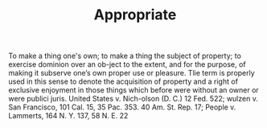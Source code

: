 ---
title: Appropriate
letter: A
permalink: "/definitions/appropriate.html"
body: 1. To make a thing one's own; to make a thing the subject of property; to exercise
  dominion over an ob-ject to the extent, and for the purpose, of making it subserve
  one’s own proper use or pleasure. Tlie term is properly used in this sense to denote
  the acquisition of property and a right of exclusive enjoyment in those things which
  before were without an owner or were publici juris. United States v. Nich-olson
  (D. C.) 12 Fed. 522; wulzen v. San Francisco, 101 Cal. 15, 35 Pac. 353. 40 Am. St.
  Rep. 17; People v. Lammerts, 164 N. Y. 137, 58 N. E. 22
published_at: '2018-07-07'
source: Black's Law Dictionary
layout: post
---